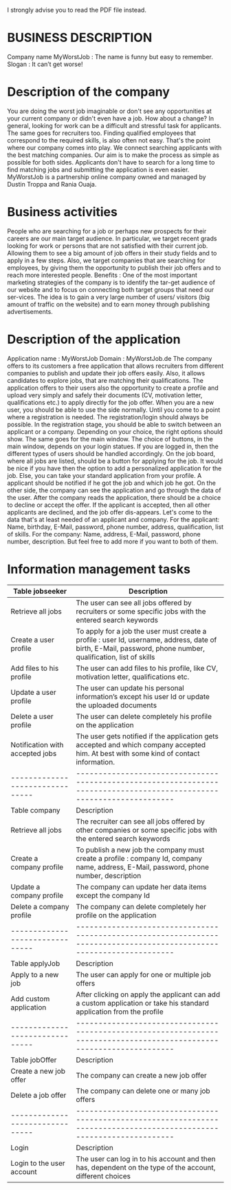I strongly advise you to read the PDF file instead.

# BUSINESS DESCRIPTION
Company name
MyWorstJob : The name is funny but easy to remember. 
Slogan : It can’t get worse!

# Description of the company
You are doing the worst job imaginable or don't see any opportunities at your current company or didn't even have a job. How about a change?
In general, looking for work can be a difficult and stressful task for applicants. The same goes for recruiters too. Finding qualified employees that correspond to the required skills, is also often not easy. That's the point where our company comes into play. We connect searching applicants with the best matching companies.
Our aim is to make the process as simple as possible for both sides. Applicants don't have to search for a long time to find matching jobs and submitting the application is even easier.
MyWorstJob is a partnership online company owned and managed by Dustin Troppa and Rania Ouaja. 

# Business activities
People who are searching for a job or perhaps new prospects for their careers are our main target audience. In particular, we target recent grads looking for work or persons that are not satisfied with their current job. Allowing them to see a big amount of job offers in their study fields and to apply in a few steps.
Also, we target companies that are searching for employees, by giving them the opportunity to publish their job offers and to reach more interested people.
Benefits : One of the most important marketing strategies of the company is to identify the tar-get audience of our website and to focus on connecting both target groups that need our ser-vices. The idea is to gain a very large number of users/ visitors (big amount of traffic on the website) and to earn money through publishing advertisements.

# Description of the application 
Application name : MyWorstJob
Domain : MyWorstJob.de
The company offers to its customers a free application that allows recruiters from different companies to publish and update their job offers easily. Also, it allows candidates to explore jobs, that are matching their qualifications. The application offers to their users also the opportunity to create a profile and upload very simply and safely their documents (CV, motivation letter, qualifications etc.) to apply directly for the job offer. 
When you are a new user, you should be able to use the side normally. Until you come to a point where a registration is needed. The registration/login should always be possible.
In the registration stage, you should be able to switch between an applicant or a company. Depending on your choice, the right options should show. The same goes for the main window. The choice of buttons, in the main window, depends on your login statues. If you are logged in, then the different types of users should be handled accordingly.
On the job board, where all jobs are listed, should be a button for applying for the job. It would be nice if you have then the option to add a personalized application for the job. Else, you can take your standard application from your profile. A applicant should be notified if he got the job and which job he got.
On the other side, the company can see the application and go through the data of the user. After the company reads the application, there should be a choice to decline or accept the offer. If the applicant is accepted, then all other applicants are declined, and the job offer dis-appears.
Let's come to the data that's at least needed of an applicant and company.
For the applicant: Name, birthday, E-Mail, password, phone number, address, qualification, list of skills.
For the company: Name, address, E-Mail, password, phone number, description. 
But feel free to add more if you want to both of them. 


# Information management tasks 
| Table jobseeker			            |  Description
| ------------------------------- | ----------------------------------------------------------------------------------------------------------------------
| Retrieve all jobs 		          |  The user can see all jobs offered by recruiters or some specific jobs with the entered search keywords
| Create a user profile		        |  To apply for a job the user must create a profile : user Id, username, address, date of birth, E-Mail, password, phone number, qualification, list of skills
| Add files to his profile	      |  The user can add files to his profile, like CV, motivation letter, qualifications etc.
| Update a user profile		        |  The user can update his personal information’s except his user Id or update the uploaded documents
| Delete a user profile		        |  The user can delete completely his profile on the application
| Notification with accepted jobs	|  The user gets notified if the application gets accepted and which company accepted him. At best with some kind of contact information.
| ------------------------------- | ----------------------------------------------------------------------------------------------------------------------
| Table company			              |  Description
| Retrieve all jobs		            |  The recruiter can see all jobs offered by other companies or some specific jobs with the entered search keywords
| Create a company profile	      |  To publish a new job the company must create a profile : company Id, company name, address, E-Mail, password, phone number, description
| Update a company profile	      |  The company can update her data items except the company Id
| Delete a company profile	      |  The company can delete completely her profile on the application
| ------------------------------- | ----------------------------------------------------------------------------------------------------------------------
| Table applyJob			            |  Description
| Apply to a new job		          |  The user can apply for one or multiple job offers
| Add custom application		      |  After clicking on apply the applicant can add a custom application or take his standard application from the profile
| ------------------------------- | ----------------------------------------------------------------------------------------------------------------------
| Table jobOffer			            |  Description
| Create a new job offer		      |  The company can create a new job offer
| Delete a job offer		          |  The company can delete one or many job offers 
| ------------------------------- | ----------------------------------------------------------------------------------------------------------------------
| Login				                    |  Description
| Login to the user account	      |  The user can log in to his account and then has, dependent on the type of the account, different choices

